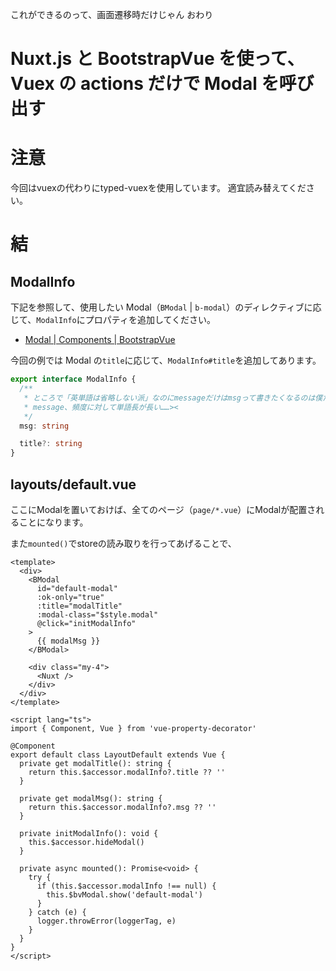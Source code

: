 これができるのって、画面遷移時だけじゃん
おわり

# Nuxt.js と BootstrapVue を使って、Vuex の actions だけで Modal を呼び出す

# 注意

今回はvuexの代わりにtyped-vuexを使用しています。
適宜読み替えてください。

# 結
## ModalInfo

下記を参照して、使用したい Modal（`BModal` | `b-modal`）のディレクティブに応じて、`ModalInfo`にプロパティを追加してください。

- [Modal | Components | BootstrapVue](https://bootstrap-vue.org/docs/components/modal)

今回の例では Modal の`title`に応じて、`ModalInfo#title`を追加してあります。

```typescript:data/ModalInfo.ts
export interface ModalInfo {
  /**
   * ところで「英単語は省略しない派」なのにmessageだけはmsgって書きたくなるのは僕だけですか？
   * message、頻度に対して単語長が長い……><
   */
  msg: string

  title?: string
}
```

## layouts/default.vue

ここにModalを置いておけば、全てのページ（`page/*.vue`）にModalが配置されることになります。

また`mounted()`でstoreの読み取りを行ってあげることで、

```typescript:layouts/default.vue
<template>
  <div>
    <BModal
      id="default-modal"
      :ok-only="true"
      :title="modalTitle"
      :modal-class="$style.modal"
      @click="initModalInfo"
    >
      {{ modalMsg }}
    </BModal>

    <div class="my-4">
      <Nuxt />
    </div>
  </div>
</template>

<script lang="ts">
import { Component, Vue } from 'vue-property-decorator'

@Component
export default class LayoutDefault extends Vue {
  private get modalTitle(): string {
    return this.$accessor.modalInfo?.title ?? ''
  }

  private get modalMsg(): string {
    return this.$accessor.modalInfo?.msg ?? ''
  }

  private initModalInfo(): void {
    this.$accessor.hideModal()
  }

  private async mounted(): Promise<void> {
    try {
      if (this.$accessor.modalInfo !== null) {
        this.$bvModal.show('default-modal')
      }
    } catch (e) {
      logger.throwError(loggerTag, e)
    }
  }
}
</script>
```
